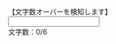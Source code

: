 <html>
<head>
<meta http-equiv="Content-Type" content="text/html; charset=UTF-8">
<title>
教材３
</title>

<script type="text/javascript">

function check(){

	var tb = document.getElementById("txtbox");
	var moji = tb.value;
	var mojisu = moji.length;
	
	var span = document.getElementById("mojisu_span");
	span.innerHTML = mojisu;
	
	if(mojisu > 6){
		// var div = document.getElementById("mojisu_div");
		// div.style.color="#ff0000";
		change("#ff0000")
	}else if(mojisu === 3){
		// var div = document.getElementById("mojisu_div");
		// div.style.color="#0000ff";
		change("#0000ff")
	}else{
		// var div = document.getElementById("mojisu_div");
		// div.style.color="#000000";
		change("#000000")
	}
}

function change(c){
	var div = document.getElementById("mojisu_div");
	div.style.color=c;
}

</script>
</head>
<body>
【文字数オーバーを検知します】<br>
<input type="text" onkeyup="check()" id="txtbox">
<br>
<div id="mojisu_div">
文字数：<span id="mojisu_span">0</span>/6
</div>
</body>
</html>





